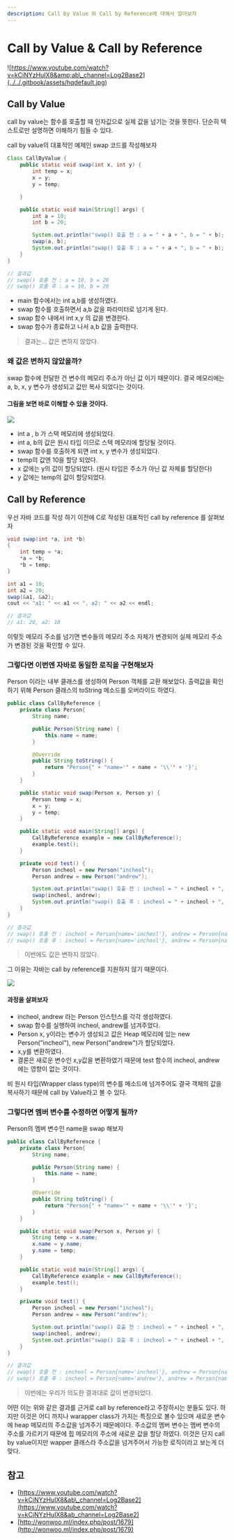 ```yaml
---
description: Call by Value 와 Call by Reference에 대해서 알아보자
---
```


# Call by Value & Call by Reference

![https://www.youtube.com/watch?v=kCiNYzHuIX8&amp;ab\_channel=Log2Base2](../../.gitbook/assets/hqdefault.jpg)

## Call by Value

call by value는 함수를 호출할 때 인자값으로 실제 값을 넘기는 것을 뜻한다. 단순히 텍스트로만 설명하면 이해하기 힘들 수 있다.

call by value의 대표적인 예제인 swap 코드를 작성해보자

```java
Class CallByValue {
    public static void swap(int x, int y) {
        int temp = x;
        x = y;
        y = temp;

    }

    public static void main(String[] args) {
        int a = 10;
        int b = 20;

        System.out.println("swap() 호출 전 : a = " + a + ", b = " + b);
        swap(a, b);
        System.out.println("swap() 호출 후 : a = " + a + ", b = " + b);
    }
}

// 결과값
// swap() 호출 전 : a = 10, b = 20
// swap() 호출 후 : a = 10, b = 20
```

* main 함수에서는 int a,b를 생성하였다.
* swap 함수를 호출하면서 a,b 값을 파라미터로 넘기게 된다.
* swap 함수 내에서 int x,y 의 값을 변경한다.
* swap 함수가 종료하고 나서 a,b 값을 출력한다.

> 결과는... 값은 변하지 않았다.

### 왜 값은 변하지 않았을까?

swap 함수에 전달한 건 변수의 메모리 주소가 아닌 값 이기 때문이다. 결국 메모리에는 a, b, x, y 변수가 생성되고 값만 복사 되었다는 것이다.

#### 그림을 보면 바로 이해할 수 있을 것이다.

![](../../.gitbook/assets/222%20%281%29.png)

* int a , b 가 스택 메모리에 생성되었다.
* int a, b의 값은 원시 타입 이므로 스택 메모리에 할당될 것이다.
* swap 함수를 호출하게 되면 int x, y 변수가 생성되었다.
* temp의 값엔 10을 할당 되었다.
* x 값에는 y의 값이 할당되었다. \(원시 타입은 주소가 아닌 값 자체를 할당한다\)
* y 값에는 temp의 값이 할당되었다.

## Call by Reference

우선 자바 코드를 작성 하기 이전에 C로 작성된 대표적인 call by reference 를 살펴보자

```java
void swap(int *a, int *b)
{
    int temp = *a;
    *a = *b;
    *b = temp;
}

int a1 = 10;
int a2 = 20;
swap(&a1, &a2);
cout << "a1: " << a1 << ", a2: " << a2 << endl;

// 결과값
// a1: 20, a2: 10
```

이렇듯 메모리 주소를 넘기면 변수들의 메모리 주소 자체가 변경되어 실제 메모리 주소가 변경된 것을 확인할 수 있다.

### 그렇다면 이번엔 자바로 동일한 로직을 구현해보자

Person 이라는 내부 클래스를 생성하여 Person 객체를 교환 해보았다. 출력값을 확인하기 위해 Person 클래스의 toString 메소드를 오버라이드 하였다.

```java
public class CallByReference {
    private class Person{
        String name;

        public Person(String name) {
            this.name = name;
        }

        @Override
        public String toString() {
            return "Person{" + "name='" + name + '\\'' + '}';
        }
    }

    public static void swap(Person x, Person y) {
        Person temp = x;
        x = y;
        y = temp;
    }

    public static void main(String[] args) {
        CallByReference example = new CallByReference();
        example.test();
    }

    private void test() {
        Person incheol = new Person("incheol");
        Person andrew = new Person("andrew");

        System.out.println("swap() 호출 전 : incheol = " + incheol + ", andrew = " + andrew);
        swap(incheol, andrew);
        System.out.println("swap() 호출 후 : incheol = " + incheol + ", andrew = " + andrew);
    }
}

// 결과값
// swap() 호출 전 : incheol = Person{name='incheol'}, andrew = Person{name='andrew'}
// swap() 호출 후 : incheol = Person{name='incheol'}, andrew = Person{name='andrew'}
```

> 이번에도 값은 변하지 않았다.

그 이유는 자바는 call by reference를 지원하지 않기 때문이다.

![](../../.gitbook/assets/333.png)

#### 과정을 살펴보자

* incheol, andrew 라는 Person 인스턴스를 각각 생성하였다.
* swap 함수를 실행하여 incheol, andrew를 넘겨주었다.
* Person x, y이라는 변수가 생성되고 값은 Heap 메모리에 있는 new Person\("incheol"\), new Person\("andrew"\)가 할당되었다.
* x,y를 변환하였다.
* 결론은 새로운 변수인 x,y값을 변환하였기 때문에 test 함수의 incheol, andrew 에는 영향이 없는 것이다.

비 원시 타입\(Wrapper class type\)의 변수를 메소드에 넘겨주어도 결국 객체의 값을 복사하기 때문에 call by Value라고 볼 수 있다.

### 그렇다면 멤버 변수를 수정하면 어떻게 될까?

Person의 멤버 변수인 name을 swap 해보자

```java
public class CallByReference {
    private class Person{
        String name;

        public Person(String name) {
            this.name = name;
        }

        @Override
        public String toString() {
            return "Person{" + "name='" + name + '\\'' + '}';
        }
    }

    public static void swap(Person x, Person y) {
        String temp = x.name;
        x.name = y.name;
        y.name = temp;
    }

    public static void main(String[] args) {
        CallByReference example = new CallByReference();
        example.test();
    }

    private void test() {
        Person incheol = new Person("incheol");
        Person andrew = new Person("andrew");

        System.out.println("swap() 호출 전 : incheol = " + incheol + ", andrew = " + andrew);
        swap(incheol, andrew);
        System.out.println("swap() 호출 후 : incheol = " + incheol + ", andrew = " + andrew);
    }
}

// 결과값
// swap() 호출 전 : incheol = Person{name='incheol'}, andrew = Person{name='andrew'}
// swap() 호출 후 : incheol = Person{name='andrew'}, andrew = Person{name='incheol'}
```

> 이번에는 우리가 의도한 결과대로 값이 변경되었다.

어떤 이는 위와 같은 결과를 근거로 call by reference라고 주장하시는 분들도 있다. 하지만 이것은 어디 까지나 warapper class가 가지는 특징으로 볼수 있으며 새로운 변수에 heap 메모리의 주소값을 넘겨주기 때문에이다. 주소값의 멤버 변수는 멤버 변수의 주소를 가르키기 때문에 힙 메모리의 주소에 새로운 값을 할당 하였다. 이것은 단지 call by value이지만 wapper 클래스라 주소값을 넘겨주어서 가능한 로직이라고 보는게 더 맞다.

## 참고

* [https://www.youtube.com/watch?v=kCiNYzHuIX8&ab\_channel=Log2Base2](https://www.youtube.com/watch?v=kCiNYzHuIX8&ab_channel=Log2Base2)
* [http://wonwoo.ml/index.php/post/1679](http://wonwoo.ml/index.php/post/1679)

